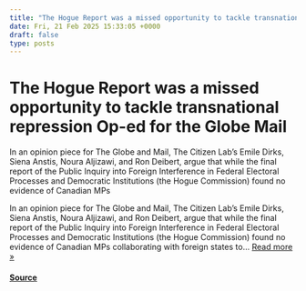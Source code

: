 ```yaml
---
title: "The Hogue Report was a missed opportunity to tackle transnational repression Op-ed for the Globe Mail"
date: Fri, 21 Feb 2025 15:33:05 +0000
draft: false
type: posts
---
```

# The Hogue Report was a missed opportunity to tackle transnational repression Op-ed for the Globe Mail





In an opinion piece for The Globe and Mail, The Citizen Lab&#8217;s Emile Dirks, Siena Anstis, Noura Aljizawi, and Ron Deibert, argue that while the final report of the Public Inquiry into Foreign Interference in Federal Electoral Processes and Democratic Institutions (the Hogue Commission) found no evidence of Canadian MPs

In an opinion piece for The Globe and Mail, The Citizen Lab’s Emile Dirks, Siena Anstis, Noura Aljizawi, and Ron Deibert, argue that while the final report of the Public Inquiry into Foreign Interference in Federal Electoral Processes and Democratic Institutions (the Hogue Commission) found no evidence of Canadian MPs collaborating with foreign states to... [Read more »](https://citizenlab.ca/2025/02/the-hogue-report-was-a-missed-opportunity-to-tackle-transnational-repression-op-ed-for-the-globe-mail/ "Read The Hogue Report was a missed opportunity to tackle transnational repression: Op-ed for the Globe & Mail")

#### [Source](https://citizenlab.ca/2025/02/the-hogue-report-was-a-missed-opportunity-to-tackle-transnational-repression-op-ed-for-the-globe-mail/)

